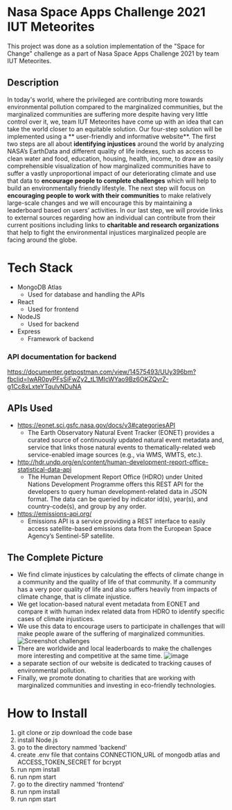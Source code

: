 # Nasa Space Apps Challenge 2021 IUT Meteorites
This project was done as a solution implementation of the "Space for Change" challenge as a part of Nasa Space Apps Challenge 2021 by team IUT Meteorites.

## Description 
In today's world, where the privileged are contributing more towards environmental pollution compared to the marginalized communities, but the marginalized communities are suffering more despite having very little control over it, we, team IUT Meteorites have come up with an idea that can take the world closer to an equitable solution. Our four-step solution will be implemented using a ** user-friendly and informative website**. The first two steps are all about **identifying injustices** around the world by analyzing NASA’s EarthData and different quality of life indexes, such as access to clean water and food, education, housing, health, income, to draw an easily comprehensible visualization of how marginalized communities have to suffer a vastly unproportional impact of our deteriorating climate and use that data to **encourage people to complete challenges** which will help to build an environmentally friendly lifestyle. The next step will focus on **encouraging people to work with their communities** to make relatively large-scale changes and we will encourage this by maintaining a leaderboard based on users’ activities. In our last step, we will provide links to external sources regarding how an individual can contribute from their current positions including links to **charitable and research organizations** that help to fight the environmental injustices marginalized people are facing around the globe.

# Tech Stack
- MongoDB Atlas
  - Used for database and handling the APIs
- React
  -  Used for frontend
- NodeJS
  -  Used for backend
- Express
  - Framework of backend

### API documentation for backend
https://documenter.getpostman.com/view/14575493/UUy396bm?fbclid=IwAR0pyPFsSiFwZy2_tL1MIcWYao9Bz6OKZQvrZ-g1Cc8xLxteYTqulvNDuNA
  

## APIs Used
- https://eonet.sci.gsfc.nasa.gov/docs/v3#categoriesAPI
  - The Earth Observatory Natural Event Tracker (EONET) provides a curated source of continuously updated natural event metadata and, service that links those natural events to thematically-related web service-enabled image sources (e.g., via WMS, WMTS, etc.).
- http://hdr.undp.org/en/content/human-development-report-office-statistical-data-api
  -   The Human Development Report Office (HDRO) under United Nations Development Programme offers this REST API for the developers to query human development-related data in JSON format. The data can be queried by indicator id(s), year(s), and country-code(s), and group by any order.
- https://emissions-api.org/
  - Emissions API is a service providing a REST interface to easily access satellite-based emissions data from the European Space Agency’s Sentinel-5P satellite.

## The Complete Picture
- We find climate injustices by calculating the effects of climate change in a community and the quality of life of that community. If a community has a very poor quality of life and also suffers heavily from impacts of climate change, that is climate injustice.
- We get location-based natural event metadata from EONET and compare it with human index related data from HDRO to identify specific cases of climate injustices.
- We use this data to encourage users to participate in challenges that will make people aware of the suffering of marginalized communities.
![Screenshot challenges](https://user-images.githubusercontent.com/57323907/135718089-18b19a71-dbe7-4efd-96cd-6ed2d25d5155.png)
- There are worldwide and local leaderboards to make the challenges more interesting and competitive at the same time. 
![image](https://user-images.githubusercontent.com/57323907/135718047-e2a79747-78c1-431e-b250-971f48296817.png)
- a separate section of our website is dedicated to tracking causes of environmental pollution.
- Finally, we promote donating to charities that are working with marginalized communities and investing in eco-friendly technologies.

# How to Install
1. git clone or zip download the code base
2. install Node.js
3. go to the directory nammed 'backend'
4. create .env file that contains CONNECTION_URL of mongodb atlas and ACCESS_TOKEN_SECRET for bcrypt
5. run npm install
6. run npm start
7. go to the directiry nammed 'frontend'
8. run npm install
9. run npm start


